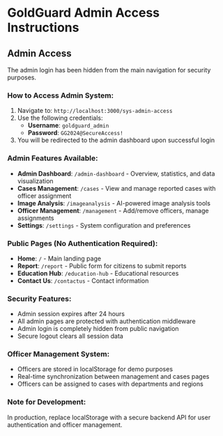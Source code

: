 # GoldGuard Admin Access Instructions

## Admin Access
The admin login has been hidden from the main navigation for security purposes.

### How to Access Admin System:
1. Navigate to: `http://localhost:3000/sys-admin-access`
2. Use the following credentials:
   - **Username**: `goldguard_admin`
   - **Password**: `GG2024@SecureAccess!`
3. You will be redirected to the admin dashboard upon successful login

### Admin Features Available:
- **Admin Dashboard**: `/admin-dashboard` - Overview, statistics, and data visualization
- **Cases Management**: `/cases` - View and manage reported cases with officer assignment
- **Image Analysis**: `/imageanalysis` - AI-powered image analysis tools
- **Officer Management**: `/management` - Add/remove officers, manage assignments
- **Settings**: `/settings` - System configuration and preferences

### Public Pages (No Authentication Required):
- **Home**: `/` - Main landing page
- **Report**: `/report` - Public form for citizens to submit reports
- **Education Hub**: `/education-hub` - Educational resources
- **Contact Us**: `/contactus` - Contact information

### Security Features:
- Admin session expires after 24 hours
- All admin pages are protected with authentication middleware
- Admin login is completely hidden from public navigation
- Secure logout clears all session data

### Officer Management System:
- Officers are stored in localStorage for demo purposes
- Real-time synchronization between management and cases pages
- Officers can be assigned to cases with departments and regions

### Note for Development:
In production, replace localStorage with a secure backend API for user authentication and officer management.
